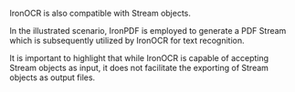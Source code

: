 IronOCR is also compatible with Stream objects.

In the illustrated scenario, IronPDF is employed to generate a PDF Stream which is subsequently utilized by IronOCR for text recognition.

It is important to highlight that while IronOCR is capable of accepting Stream objects as input, it does not facilitate the exporting of Stream objects as output files.